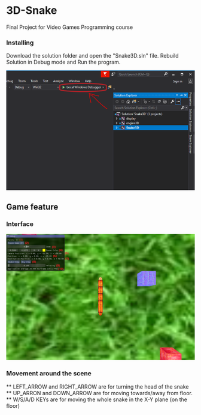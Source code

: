 # 3D-Snake
Final Project for Video Games Programming course

### Installing

Download the solution folder and open the "Snake3D.sln" file.
Rebuild Solution in Debug mode and Run the program.

![Screenshot](res/runProgram.PNG)

## Game feature

### Interface

![Screenshot](res/firstGameView.PNG)

### Movement around the scene
  ** LEFT_ARROW and RIGHT_ARROW are for turning the head of the snake
  ** UP_ARRON and DOWN_ARROW are for moving towards/away from floor.
  ** W/S/A/D KEYs are for moving the whole snake in the X-Y plane (on the floor)


